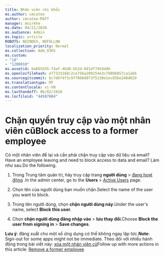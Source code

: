```yaml
---
title: Nhân viên rời khỏi
ms.author: cmcatee
author: cmcatee-MSFT
manager: mnirkhe
ms.date: 04/21/2020
ms.audience: Admin
ms.topic: article
ROBOTS: NOINDEX, NOFOLLOW
localization_priority: Normal
ms.collection: Adm_O365
ms.custom:
- "18"
- "1200010"
ms.assetid: ba665d35-f4af-4bd0-b52d-841df7454d4b
ms.openlocfilehash: ef7333168c2ce756a209154e3c7989b857ca1ab6
ms.sourcegitcommit: bc7d6f4f3c9f7060d073f5130e1ec856e248d020
ms.translationtype: MT
ms.contentlocale: vi-VN
ms.lasthandoff: 06/02/2020
ms.locfileid: "44507084"
---
```

# <a name="block-access-to-a-former-employee"></a><span data-ttu-id="b9d30-102">Chặn quyền truy cập vào một nhân viên cũ</span><span class="sxs-lookup"><span data-stu-id="b9d30-102">Block access to a former employee</span></span>

<span data-ttu-id="b9d30-103">Có một nhân viên để lại và cần phải chặn truy cập vào dữ liệu và email?</span><span class="sxs-lookup"><span data-stu-id="b9d30-103">Have an employee leaving and need to block access to data and email?</span></span> <span data-ttu-id="b9d30-104">Làm như sau.</span><span class="sxs-lookup"><span data-stu-id="b9d30-104">Do the following.</span></span>
  
1. <span data-ttu-id="b9d30-105">Trong Trung tâm quản trị, hãy truy cập trang **người dùng** \> [đang hoạt động](https://go.microsoft.com/fwlink/p/?linkid=834822) .</span><span class="sxs-lookup"><span data-stu-id="b9d30-105">In the admin center, go to the **Users** \> [Active Users](https://go.microsoft.com/fwlink/p/?linkid=834822) page.</span></span>

2. <span data-ttu-id="b9d30-106">Chọn tên của người dùng bạn muốn chặn.</span><span class="sxs-lookup"><span data-stu-id="b9d30-106">Select the name of the user you want to block.</span></span>

3. <span data-ttu-id="b9d30-107">Trong tên người dùng, chọn **chặn người dùng này**.</span><span class="sxs-lookup"><span data-stu-id="b9d30-107">Under the user's name, select **Block this user**.</span></span>

4. <span data-ttu-id="b9d30-108">Chọn **chặn người dùng đăng nhập vào** \> **lưu thay đổi**.</span><span class="sxs-lookup"><span data-stu-id="b9d30-108">Choose **Block the user from signing in** \> **Save changes**.</span></span>

<span data-ttu-id="b9d30-109">**Lưu ý**: đăng xuất cho một số ứng dụng có thể không ngay lập tức.</span><span class="sxs-lookup"><span data-stu-id="b9d30-109">**Note**: Sign-out for some apps might not be immediate.</span></span> <span data-ttu-id="b9d30-110">Theo dõi với nhiều hành động trong bài viết này: [xóa một nhân viên cũ](https://docs.microsoft.com/microsoft-365/admin/add-users/remove-former-employee)</span><span class="sxs-lookup"><span data-stu-id="b9d30-110">Follow up with more actions in this article: [Remove a former employee](https://docs.microsoft.com/microsoft-365/admin/add-users/remove-former-employee)</span></span>